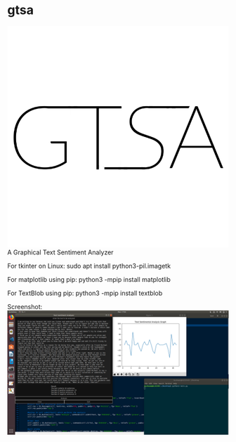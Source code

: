 # gtsa
![alt text](https://raw.githubusercontent.com/kushaangupta/gtsa/master/gtsaLogo.png)
A Graphical Text Sentiment Analyzer

For tkinter on Linux: sudo apt install python3-pil.imagetk

For matplotlib using pip: python3 -mpip install matplotlib

For TextBlob using pip: python3 -mpip install textblob

Screenshot:
  ![alt text](https://raw.githubusercontent.com/kushaangupta/gtsa/master/TSA.png)
